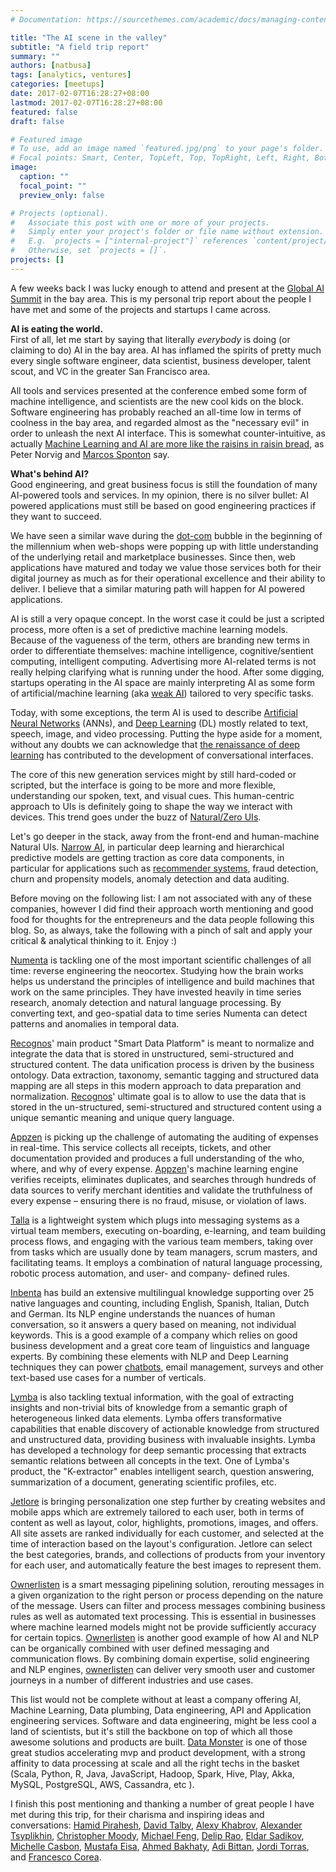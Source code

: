 ```yaml
---
# Documentation: https://sourcethemes.com/academic/docs/managing-content/

title: "The AI scene in the valley"
subtitle: "A field trip report"
summary: ""
authors: [natbusa]
tags: [analytics, ventures]
categories: [meetups]
date: 2017-02-07T16:28:27+08:00
lastmod: 2017-02-07T16:28:27+08:00
featured: false
draft: false

# Featured image
# To use, add an image named `featured.jpg/png` to your page's folder.
# Focal points: Smart, Center, TopLeft, Top, TopRight, Left, Right, BottomLeft, Bottom, BottomRight.
image:
  caption: ""
  focal_point: ""
  preview_only: false

# Projects (optional).
#   Associate this post with one or more of your projects.
#   Simply enter your project's folder or file name without extension.
#   E.g. `projects = ["internal-project"]` references `content/project/deep-learning/index.md`.
#   Otherwise, set `projects = []`.
projects: []
---
```


A few weeks back I was lucky enough to attend and present at the [Global AI Summit](http://globalbigdataconference.com/santa-clara/global-artificial-intelligence-conference/schedule-83.html) in the bay area. This is my personal trip report about the people I have met and some of the projects and startups I came across.  

**AI is eating the world.**  
First of all, let me start by saying that literally *everybody* is doing (or claiming to do) AI in the bay area. AI has inflamed the spirits of pretty much every single software engineer, data scientist, business developer, talent scout, and VC in the greater San Francisco area.  

All tools and services presented at the conference embed some form of machine intelligence, and scientists are the new cool kids on the block. Software engineering has probably reached an all-time low in terms of coolness in the bay area, and regarded almost as the "necessary evil" in order to unleash the next AI interface. This is somewhat counter-intuitive, as actually [Machine Learning and AI are more like the raisins in raisin bread](http://www.kdnuggets.com/2016/03/dont-buy-machine-learning.html), as Peter Norvig and [Marcos Sponton](http://twitter.com/marcossponton) say.  

**What's behind AI?**  
Good engineering, and great business focus is still the foundation of many AI-powered tools and services. In my opinion, there is no silver bullet: AI powered applications must still be based on good engineering practices if they want to succeed.  

We have seen a similar wave during the [dot-com](http://en.wikipedia.org/wiki/Dot-com_bubble) bubble in the beginning of the millennium when web-shops were popping up with little understanding of the underlying retail and marketplace businesses. Since then, web applications have matured and today we value those services both for their digital journey as much as for their operational excellence and their ability to deliver. I believe that a similar maturing path will happen for AI powered applications.  

AI is still a very opaque concept. In the worst case it could be just a scripted process, more often is a set of predictive machine learning models. Because of the vagueness of the term, others are branding new terms in order to differentiate themselves: machine intelligence, cognitive/sentient computing, intelligent computing. Advertising more AI-related terms is not really helping clarifying what is running under the hood. After some digging, startups operating in the AI space are mainly interpreting AI as some form of artificial/machine learning (aka [weak AI](http://en.wikipedia.org/wiki/Weak_AI)) tailored to very specific tasks.  

Today, with some exceptions, the term AI is used to describe [Artificial Neural Networks](http://en.wikipedia.org/wiki/Artificial_neural_network) (ANNs), and [Deep Learning](http://en.wikipedia.org/wiki/Deep_learning) (DL) mostly related to text, speech, image, and video processing. Putting the hype aside for a moment, without any doubts we can acknowledge that [the renaissance of deep learning](http://lecture2go.uni-hamburg.de/l2go/-/get/v/16622) has contributed to the development of conversational interfaces.  

The core of this new generation services might by still hard-coded or scripted, but the interface is going to be more and more flexible, understanding our spoken, text, and visual cues. This human-centric approach to UIs is definitely going to shape the way we interact with devices. This trend goes under the buzz of [Natural/Zero UIs](http://blog.careerfoundry.com/ui-design/what-is-zero-ui).  

Let's go deeper in the stack, away from the front-end and human-machine Natural UIs. [Narrow AI](http://en.wikipedia.org/wiki/Weak_AI), in particular deep learning and hierarchical predictive models are getting traction as core data components, in particular for applications such as [recommender systems](http://static.googleusercontent.com/media/research.google.com/en//pubs/archive/45530.pdf), fraud detection, churn and propensity models, anomaly detection and data auditing.  

Before moving on the following list: I am not associated with any of these companies, however I did find their approach worth mentioning and good food for thoughts for the entrepreneurs and the data people following this blog. So, as always, take the following with a pinch of salt and apply your critical & analytical thinking to it. Enjoy :)  

[Numenta](http://numenta.com/applications/) is tackling one of the most important scientific challenges of all time: reverse engineering the neocortex. Studying how the brain works helps us understand the principles of intelligence and build machines that work on the same principles. They have invested heavily in time series research, anomaly detection and natural language processing. By converting text, and geo-spatial data to time series Numenta can detect patterns and anomalies in temporal data.  

[Recognos](http://www.recognos.com/smart-data-platform/)' main product "Smart Data Platform" is meant to normalize and integrate the data that is stored in unstructured, semi-structured and structured content. The data unification process is driven by the business ontology. Data extraction, taxonomy, semantic tagging and structured data mapping are all steps in this modern approach to data preparation and normalization. [Recognos](http://www.recognos.com/smart-data-platform/)' ultimate goal is to allow to use the data that is stored in the un-structured, semi-structured and structured content using a unique semantic meaning and unique query language.  

[Appzen](http://www.appzen.com/) is picking up the challenge of automating the auditing of expenses in real-time. This service collects all receipts, tickets, and other documentation provided and produces a full understanding of the who, where, and why of every expense. [Appzen](http://www.appzen.com/)'s machine learning engine verifies receipts, eliminates duplicates, and searches through hundreds of data sources to verify merchant identities and validate the truthfulness of every expense – ensuring there is no fraud, misuse, or violation of laws.  

[Talla](http://talla.com/features) is a lightweight system which plugs into messaging systems as a virtual team members, executing on-boarding, e-learning, and team building process flows, and engaging with the various team members, taking over from tasks which are usually done by team managers, scrum masters, and facilitating teams. It employs a combination of natural language processing, robotic process automation, and user- and company- defined rules.  

[Inbenta](http://www.inbenta.com/en/features/self-service/) has build an extensive multilingual knowledge supporting over 25 native languages and counting, including English, Spanish, Italian, Dutch and German. Its NLP engine understands the nuances of human conversation, so it answers a query based on meaning, not individual keywords. This is a good example of a company which relies on good business development and a great core team of linguistics and language experts. By combining these elements with NLP and Deep Learning techniques they can power [chatbots](http://medium.com/cyber-tales/ai-and-speech-recognition-a-primer-for-chatbots-a63af042526a#.o8svmik8j), email management, surveys and other text-based use cases for a number of verticals.  


[Lymba](http://www.lymba.com/knowledge-extraction-k-extractor.html) is also tackling textual information, with the goal of extracting insights and non-trivial bits of knowledge from a semantic graph of heterogeneous linked data elements. Lymba offers transformative capabilities that enable discovery of actionable knowledge from structured and unstructured data, providing business with invaluable insights. Lymba has developed a technology for deep semantic processing that extracts semantic relations between all concepts in the text. One of Lymba's product, the "K-extractor" enables intelligent search, question answering, summarization of a document, generating scientific profiles, etc.


[Jetlore](http://www.jetlore.com/dynamic-layouts/) is bringing personalization one step further by creating websites and mobile apps which are extremely tailored to each user, both in terms of content as well as layout, color, highlights, promotions, images, and offers. All site assets are ranked individually for each customer, and selected at the time of interaction based on the layout's configuration. Jetlore can select the best categories, brands, and collections of products from your inventory for each user, and automatically feature the best images to represent them. 


[Ownerlisten](http://ownerlistens.com/) is a smart messaging pipelining solution, rerouting messages in a given organization to the right person or process depending on the nature of the message. Users can filter and process messages combining business rules as well as automated text processing. This is essential in businesses where machine learned models might not be provide sufficiently accuracy for certain topics. [Ownerlisten](http://ownerlistens.com/) is another good example of how AI and NLP can be organically combined with user defined messaging and communication flows. By combining domain expertise, solid engineering and NLP engines, [ownerlisten](http://ownerlistens.com/) can deliver very smooth user and customer journeys in a number of different industries and use cases.


This list would not be complete without at least a company offering AI, Machine Learning, Data plumbing, Data engineering, API and Application engineering services. Software and data engineering, might be less cool a land of scientists, but it's still the backbone on top of which all those awesome solutions and products are built. [Data Monster](http://www.datamonsters.co/) is one of those great studios accelerating mvp and product development, with a strong affinity to data processing at scale and all the right techs in the basket (Scala, Python, R, Java, JavaScript, Hadoop, Spark, Hive, Play, Akka, MySQL, PostgreSQL, AWS, Cassandra, etc ).  


I finish this post mentioning and thanking a number of great people I have met during this trip, for their charisma and inspiring ideas and conversations:
[Hamid Pirahesh](http://www.linkedin.com/in/hamid-pirahesh-38368010/),
[David Talby](http://www.linkedin.com/in/davidtalby/),
[Alexy Khabrov](http://www.linkedin.com/in/chiefscientist/),
[Alexander Tsyplikhin](http://www.linkedin.com/in/atsyplikhin/),
[Christopher Moody](http://www.linkedin.com/in/chrisemoody/),
[Michael Feng](http://www.linkedin.com/in/mifeng/),
[Delip Rao](http://www.linkedin.com/in/deliprao/),
[Eldar Sadikov](http://www.linkedin.com/in/eldarsadikov/),
[Michelle Casbon](http://www.linkedin.com/in/michellecasbon/),
[Mustafa Eisa](http://www.linkedin.com/in/mustafameisa/),
[Ahmed Bakhaty](http://www.linkedin.com/in/ahmed-bakhaty/),
[Adi Bittan](http://www.linkedin.com/in/adibittan/),
[Jordi Torras](http://www.linkedin.com/in/jtorras/), and
[Francesco Corea](http://www.linkedin.com/in/francesco-corea-6b4b4a44/).
